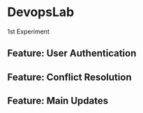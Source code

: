 # DevopsLab
1st Experiment
## Feature: User Authentication
## Feature: Conflict Resolution
## Feature: Main Updates
